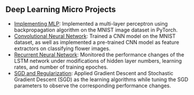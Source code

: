 ## Deep Learning Micro Projects
- [Implementing MLP](https://github.com/qyzqyz1/Data-Science-Portfolio/blob/master/Python%20Projects/Python%20-%20Machine%20Learning/Deep%20Learning%20Micro%20Projects/Implementing%20MLP.ipynb): Implemented a multi-layer perceptron using backpropagation algorithm on the MNIST image dataset in PyTorch.  
- [Convolutional Neural Network](https://github.com/qyzqyz1/Data-Science-Portfolio/blob/master/Python%20Projects/Python%20-%20Machine%20Learning/Deep%20Learning%20Micro%20Projects/Convolutional_Neural_Network.ipynb): Trained a CNN model on the MNIST dataset, as well as implemented a pre-trained CNN model as feature extractors on classifying flower images.
- [Recurrent Neural Network](https://github.com/qyzqyz1/Data-Science-Portfolio/blob/master/Python%20Projects/Python%20-%20Machine%20Learning/Deep%20Learning%20Micro%20Projects/Recurrent_Neural_Network.ipynb): Monitored the performance changes of the LSTM network under modifications of hidden layer numbers, learning rates, and number of training epoches. 
- [SGD and Regularization](https://github.com/qyzqyz1/Data-Science-Portfolio/blob/master/Python%20Projects/Python%20-%20Machine%20Learning/Deep%20Learning%20Micro%20Projects/SGD%20and%20Regularization.ipynb): Applied Gradient Descent and Stochastic Gradient Descent (SGD) as the learning algorithms while tuning the SGD parameters to observe the corresponding performance changes.
